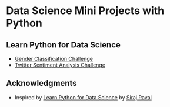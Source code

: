 # Data Science Mini Projects with Python

## Learn Python for Data Science
* [Gender Classification Challenge](https://github.com/UpcaseM/gender_classification_challenge)
* [Twitter Sentiment Analysis Challenge](https://github.com/UpcaseM/twitter_sentiment_challenge)

## Acknowledgments

* Inspired by [Learn Python for Data Science](https://www.youtube.com/watch?v=T5pRlIbr6gg&list=PL2-dafEMk2A6QKz1mrk1uIGfHkC1zZ6UU) by [Siraj Raval](https://github.com/llSourcell)
